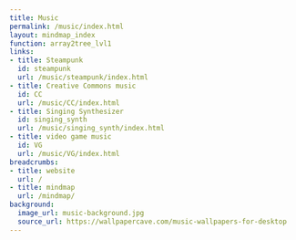 ```yaml
---
title: Music
permalink: /music/index.html
layout: mindmap_index
function: array2tree_lvl1
links:
- title: Steampunk
  id: steampunk
  url: /music/steampunk/index.html
- title: Creative Commons music
  id: CC
  url: /music/CC/index.html
- title: Singing Synthesizer
  id: singing_synth
  url: /music/singing_synth/index.html
- title: video game music
  id: VG
  url: /music/VG/index.html
breadcrumbs:
- title: website
  url: /
- title: mindmap
  url: /mindmap/
background:
  image_url: music-background.jpg
  source_url: https://wallpapercave.com/music-wallpapers-for-desktop
---
```

